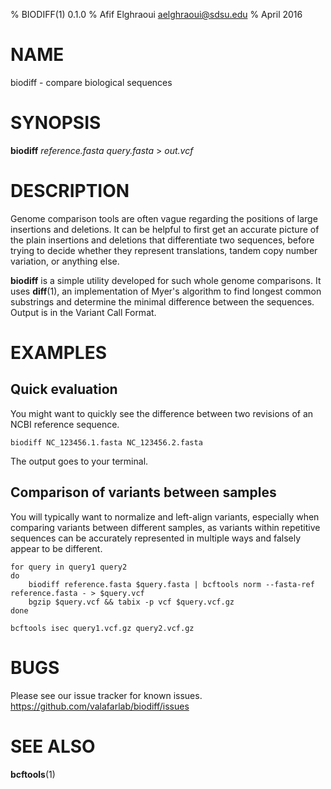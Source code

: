 % BIODIFF(1) 0.1.0
% Afif Elghraoui <aelghraoui@sdsu.edu>
% April 2016

# NAME

biodiff - compare biological sequences

# SYNOPSIS

**biodiff** *reference.fasta* *query.fasta* > *out.vcf*

# DESCRIPTION

Genome comparison tools are often vague regarding the positions of large insertions and deletions.
It can be helpful to first get an accurate picture of the plain insertions and deletions that differentiate two sequences, before trying to decide whether they represent translations, tandem copy number variation, or anything else.

**biodiff** is a simple utility developed for such whole genome comparisons.
It uses **diff**(1), an implementation of Myer's algorithm to find longest common substrings and determine the minimal difference between the sequences.
Output is in the Variant Call Format.

# EXAMPLES

## Quick evaluation
You might want to quickly see the difference between two revisions of an NCBI reference sequence.

~~~
biodiff NC_123456.1.fasta NC_123456.2.fasta
~~~

The output goes to your terminal.

## Comparison of variants between samples
You will typically want to normalize and left-align variants, especially when comparing variants between different samples, as variants within repetitive sequences can be accurately represented in multiple ways and falsely appear to be different.

~~~
for query in query1 query2
do
	biodiff reference.fasta $query.fasta | bcftools norm --fasta-ref reference.fasta - > $query.vcf
	bgzip $query.vcf && tabix -p vcf $query.vcf.gz
done

bcftools isec query1.vcf.gz query2.vcf.gz
~~~

# BUGS

Please see our issue tracker for known issues.
https://github.com/valafarlab/biodiff/issues

# SEE ALSO

**bcftools**(1)
